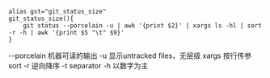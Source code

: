 ```
alias gst="git_status_size"
git_status_size(){
    git status --porcelain -u | awk '{print $2}' | xargs ls -hl | sort -r -h | awk '{print $5 "\t" $9}'
}
```
--porcelain 机器可读的输出
-u 显示untracked files，无层级
xargs 按行传参
sort -r 逆向降序 -t separator -h 以数字为主